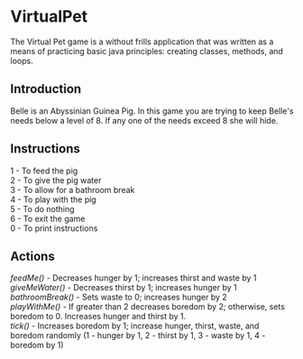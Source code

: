 # VirtualPet
The Virtual Pet game is a without frills application that was written as a means of practicing basic java principles: creating classes, methods, and loops.

## Introduction
Belle is an Abyssinian Guinea Pig. In this game you are trying to keep Belle's needs below a level of 8. If any one of the needs exceed 8 she will hide.

## Instructions
1 - To feed the pig\
2 - To give the pig water\
3 - To allow for a bathroom break\
4 - To play with the pig\
5 - To do nothing\
6 - To exit the game\
0 - To print instructions

## Actions
*feedMe()* - Decreases hunger by 1; increases thirst and waste by 1\
*giveMeWater()* - Decreases thirst by 1; increases hunger by 1\
*bathroomBreak()* - Sets waste to 0; increases hunger by 2\
*playWithMe()* - If greater than 2 decreases boredom by 2; otherwise, sets boredom to 0. Increases hunger and thirst by 1.\
*tick()* - Increases boredom by 1; increase hunger, thirst, waste, and boredom randomly (1 - hunger by 1, 2 - thirst by 1, 3 - waste by 1, 4 - boredom by 1)


